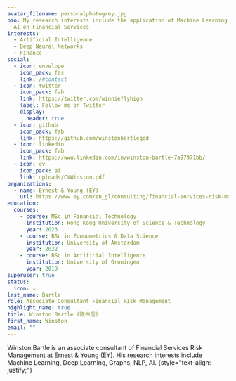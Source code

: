 ```yaml
---
avatar_filename: personalphotogrey.jpg
bio: My research interests include the application of Machine Learning, NLP and
  AI on Financial Services
interests:
  - Artificial Intelligence
  - Deep Neural Networks
  - Finance
social:
  - icon: envelope
    icon_pack: fas
    link: /#contact
  - icon: twitter
    icon_pack: fab
    link: https://twitter.com/winnieflyhigh
    label: Follow me on Twitter
    display:
      header: true
  - icon: github
    icon_pack: fab
    link: https://github.com/winstonbartlegod
  - icon: linkedin
    icon_pack: fab
    link: https://www.linkedin.com/in/winston-bartle-7a97971bb/
  - icon: cv
    icon_pack: ai
    link: uploads/CVWinston.pdf
organizations:
  - name: Ernest & Young (EY)
    url: https://www.ey.com/en_gl/consulting/financial-services-risk-management
education:
  courses:
    - course: MSc in Financial Technology
      institution: Hong Kong University of Science & Technology
      year: 2023
    - course: BSc in Econometrics & Data Science
      institution: University of Amsterdam
      year: 2022
    - course: BSc in Artificial Intelligence
      institution: University of Groningen
      year: 2019
superuser: true
status:
  icon: ☕️
last_name: Bartle
role: Associate Consultant Financial Risk Management
highlight_name: true
title: Winston Bartle (陈伟信)
first_name: Winston
email: ""
---
```

Winston Bartle is an associate consultant of Financial Services Risk Management at Ernest & Young (EY). His research interests include Machine Learning, Deep Learning, Graphs, NLP,  AI. 
{style="text-align: justify;"}